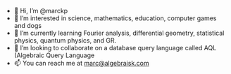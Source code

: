 - 👋 Hi, I’m @marckp
- 👀 I’m interested in science, mathematics, education, computer games and dogs
- 🌱 I’m currently learning Fourier analysis, differential geometry, statistical physics, quantum physics, and GR.
- 💞️ I’m looking to collaborate on a database query language called AQL (Algebraic Query Language
- 📫 You can reach me at marc@algebraisk.com

<!---
marckp/marckp is a ✨ special ✨ repository because its `README.md` (this file) appears on your GitHub profile.
You can click the Preview link to take a look at your changes.
--->
